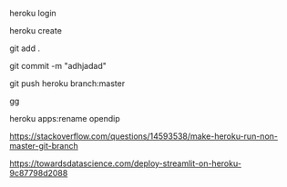 heroku login

heroku create

git add .

git commit -m "adhjadad"

git push heroku branch:master

gg

heroku apps:rename opendip

https://stackoverflow.com/questions/14593538/make-heroku-run-non-master-git-branch

https://towardsdatascience.com/deploy-streamlit-on-heroku-9c87798d2088
